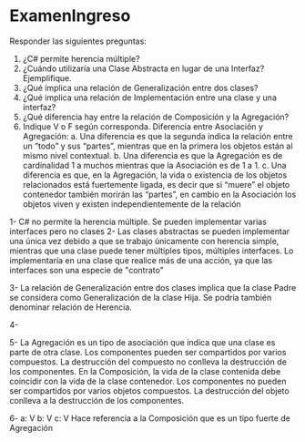# ExamenIngreso
Responder las siguientes preguntas:
1. ¿C# permite herencia múltiple?
2. ¿Cuándo utilizaría una Clase Abstracta en lugar de una Interfaz? Ejemplifique.
3. ¿Qué implica una relación de Generalización entre dos clases?
4. ¿Qué implica una relación de Implementación entre una clase y una interfaz?
5. ¿Qué diferencia hay entre la relación de Composición y la Agregación?
6. Indique V o F según corresponda. Diferencia entre Asociación y Agregación:
a. Una diferencia es que la segunda indica la relación entre un “todo” y
sus “partes”, mientras que en la primera los objetos están al mismo
nivel contextual.
b. Una diferencia es que la Agregación es de cardinalidad 1 a muchos
mientras que la Asociación es de 1 a 1.
c. Una diferencia es que, en la Agregación, la vida o existencia de los
objetos relacionados está fuertemente ligada, es decir que si “muere”
el objeto contenedor también morirán las “partes”, en cambio en la
Asociación los objetos viven y existen independientemente de la
relación

1- C# no permite la herencia múltiple. Se pueden implementar varias interfaces pero no clases
2- Las clases abstractas se pueden implementar una única vez debido a que se trabajo únicamente con herencia simple, mientras que una clase puede tener múltiples tipos, múltiples interfaces.
Lo implementaría en una clase que realice más de una acción, ya que las interfaces son una especie de "contrato"

3- La relación de Generalización entre dos clases implica que la clase Padre se considera como Generalización de la clase Hija.
Se podría también denominar relación de Herencia.

4- 

5- La Agregación es un tipo de asociación que indica que una clase es parte de otra clase. Los componentes pueden ser compartidos por varios compuestos. La destrucción del compuesto no conlleva la destrucción de los componentes.
En la Composición, la vida de la clase contenida debe coincidir con la vida de la clase contenedor. Los componentes no pueden ser compartidos por varios objetos compuestos. La destrucción del objeto conlleva a la destrucción de los componentes.

6-  a: V
    b: V
    c: V Hace referencia a la Composición que es un tipo fuerte de Agregación
